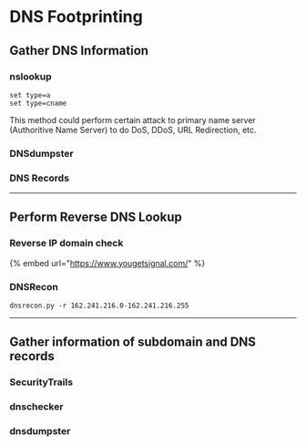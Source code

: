 # DNS Footprinting

## Gather DNS Information

### nslookup

```
set type=a
set type=cname

```

This method could perform certain attack to primary name server (Authoritive Name Server) to do DoS, DDoS, URL Redirection, etc.

### DNSdumpster

### DNS Records

***

## Perform Reverse DNS Lookup

### Reverse IP domain check

{% embed url="https://www.yougetsignal.com/" %}

### DNSRecon

```
dnsrecon.py -r 162.241.216.0-162.241.216.255
```

***

## Gather information of subdomain and DNS records

### SecurityTrails

### dnschecker

### dnsdumpster

